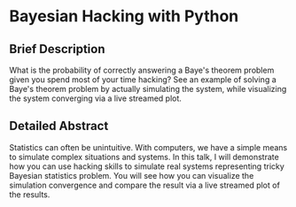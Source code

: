 # Bayesian Hacking with Python

## Brief Description
What is the probability of correctly answering a Baye's theorem problem given you spend most of your time hacking?  See an example of solving a Baye's theorem problem by actually simulating the system, while visualizing the system converging via a live streamed plot.

## Detailed Abstract
Statistics can often be unintuitive. With computers, we have a simple means to simulate complex situations and systems. In this talk, I will demonstrate how you can use hacking skills to simulate real systems representing tricky Bayesian statistics problem. You will see how you can visualize the simulation convergence and compare the result via a live streamed plot of the results.